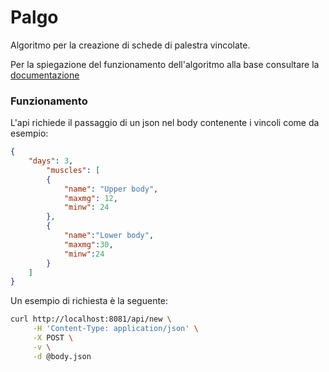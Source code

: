 # Palgo

Algoritmo per la creazione di schede di palestra vincolate.

Per la spiegazione del funzionamento dell'algoritmo alla base consultare la [documentazione](./documentation/main.pdf)

### Funzionamento

L'api richiede il passaggio di un json nel body contenente i vincoli come da esempio:

```json
{
    "days": 3,
        "muscles": [
        {
            "name": "Upper body",
            "maxmg": 12,
            "minw": 24
        },
        {
            "name":"Lower body",
            "maxmg":30,
            "minw":24
        }
    ]
}
```

Un esempio di richiesta è la seguente:

```bash
curl http://localhost:8081/api/new \
     -H 'Content-Type: application/json' \
     -X POST \
     -v \
     -d @body.json
```
